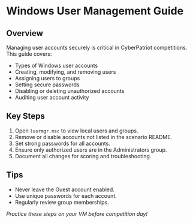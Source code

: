 # Windows User Management Guide

## Overview

Managing user accounts securely is critical in CyberPatriot competitions. This guide covers:

- Types of Windows user accounts
- Creating, modifying, and removing users
- Assigning users to groups
- Setting secure passwords
- Disabling or deleting unauthorized accounts
- Auditing user account activity

## Key Steps

1. Open `lusrmgr.msc` to view local users and groups.
2. Remove or disable accounts not listed in the scenario README.
3. Set strong passwords for all accounts.
4. Ensure only authorized users are in the Administrators group.
5. Document all changes for scoring and troubleshooting.

## Tips

- Never leave the Guest account enabled.
- Use unique passwords for each account.
- Regularly review group memberships.

*Practice these steps on your VM before competition day!*
